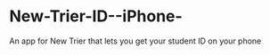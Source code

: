 New-Trier-ID--iPhone-
=====================

An app for New Trier that lets you get your student ID on your phone
